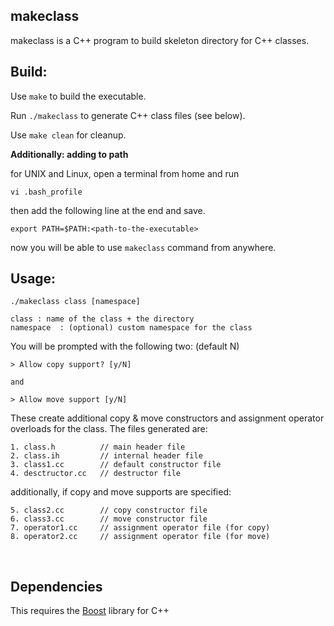 ## **makeclass**
makeclass is a C++ program to build skeleton directory for C++ classes.


## **Build**: 

Use `make` to build the executable.

Run `./makeclass` to generate C++ class files (see below).

Use `make clean` for cleanup.

**Additionally: adding to path**

for UNIX and Linux, open a terminal from home and run

`vi .bash_profile`

then add the following line at the end and save.

`export PATH=$PATH:<path-to-the-executable>`

now you will be able to use `makeclass` command from anywhere.

## **Usage**:

```
./makeclass class [namespace]

class : name of the class + the directory
namespace  : (optional) custom namespace for the class
```

You will be prompted with the following two: (default N)

```
> Allow copy support? [y/N]

and

> Allow move support [y/N]
```

These create additional copy & move constructors and assignment operator overloads for the class.
The files generated are:
```
1. class.h          // main header file
2. class.ih         // internal header file
3. class1.cc        // default constructor file
4. desctructor.cc   // destructor file
```
additionally, if copy and move supports are specified:
```
5. class2.cc        // copy constructor file
6. class3.cc        // move constructor file
7. operator1.cc     // assignment operator file (for copy)
8. operator2.cc     // assignment operator file (for move)
```

<br/>

## **Dependencies**

This requires the [Boost](https://www.boost.org/users/download/) library for C++ 

